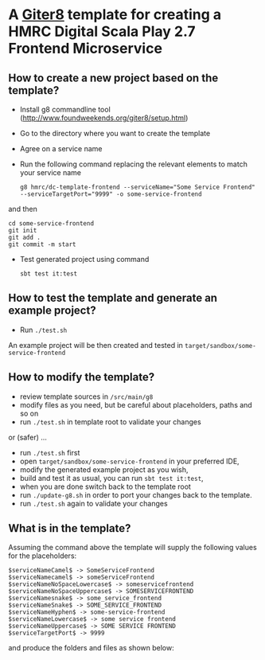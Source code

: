 A [Giter8](http://www.foundweekends.org/giter8/) template for creating a HMRC Digital Scala Play 2.7 Frontend Microservice
==

How to create a new project based on the template?
--

* Install g8 commandline tool (http://www.foundweekends.org/giter8/setup.html)
* Go to the directory where you want to create the template
* Agree on a service name
* Run the following command replacing the relevant elements to match your service name

	`g8 hmrc/dc-template-frontend --serviceName="Some Service Frontend" --serviceTargetPort="9999" -o some-service-frontend`
    
and then
    
	cd some-service-frontend
	git init
	git add .
	git commit -m start
  
* Test generated project using command 

    `sbt test it:test`
    

How to test the template and generate an example project?
--

* Run `./test.sh` 

An example project will be then created and tested in `target/sandbox/some-service-frontend`

How to modify the template?
--

 * review template sources in `/src/main/g8`
 * modify files as you need, but be careful about placeholders, paths and so on
 * run `./test.sh` in template root to validate your changes
 
or (safer) ...

* run `./test.sh` first
* open `target/sandbox/some-service-frontend` in your preferred IDE, 
* modify the generated example project as you wish, 
* build and test it as usual, you can run `sbt test it:test`,
* when you are done switch back to the template root
* run `./update-g8.sh` in order to port your changes back to the template.
* run `./test.sh` again to validate your changes

What is in the template?
--

Assuming the command above 
the template will supply the following values for the placeholders:

	$serviceNameCamel$ -> SomeServiceFrontend
	$serviceNamecamel$ -> someServiceFrontend
	$serviceNameNoSpaceLowercase$ -> someservicefrontend
	$serviceNameNoSpaceUppercase$ -> SOMESERVICEFRONTEND
	$serviceNamesnake$ -> some_service_frontend
	$serviceNameSnake$ -> SOME_SERVICE_FRONTEND
	$serviceNameHyphen$ -> some-service-frontend
	$serviceNameLowercase$ -> some service frontend
	$serviceNameUppercase$ -> SOME SERVICE FRONTEND
	$serviceTargetPort$ -> 9999

and produce the folders and files as shown below:

